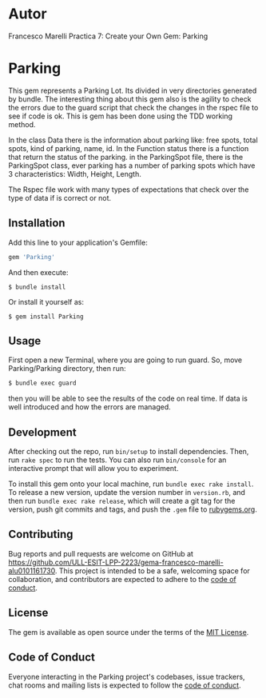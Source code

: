 # Autor
Francesco Marelli
Practica 7: Create your Own Gem: Parking 
# Parking
This gem represents a Parking Lot. Its divided in very directories generated by bundle. The interesting thing about this gem also is the agility to check the errors due to the guard script that check the changes in the rspec file to see if code is ok.
This is gem has been done using the TDD working method.

In the class Data there is the information about parking like: free spots, total spots, kind of parking, name, id.
In the  Function status there is a function that return the status of the parking.
in the ParkingSpot file, there is the ParkingSpot class, ever parking has a number of parking spots which have 3 characteristics: Width, Height, Length.

The Rspec file work with many types of expectations that check over the type of data if is correct or not.

## Installation

Add this line to your application's Gemfile:

```ruby
gem 'Parking'
```

And then execute:

    $ bundle install

Or install it yourself as:

    $ gem install Parking

## Usage

First open a new Terminal, where you are going to run guard. So, move Parking/Parking directory, then run:
```bash
$ bundle exec guard
```


then you will be able to see the results of the code on real time. If data is well introduced and how the errors are managed.


## Development

After checking out the repo, run `bin/setup` to install dependencies. Then, run `rake spec` to run the tests. You can also run `bin/console` for an interactive prompt that will allow you to experiment.

To install this gem onto your local machine, run `bundle exec rake install`. To release a new version, update the version number in `version.rb`, and then run `bundle exec rake release`, which will create a git tag for the version, push git commits and tags, and push the `.gem` file to [rubygems.org](https://rubygems.org).

## Contributing

Bug reports and pull requests are welcome on GitHub at https://github.com/ULL-ESIT-LPP-2223/gema-francesco-marelli-alu0101161730. This project is intended to be a safe, welcoming space for collaboration, and contributors are expected to adhere to the [code of conduct](https://github.com/ULL-ESIT-LPP-2223/gema-francesco-marelli-alu0101161730/blob/tdd/CODE_OF_CONDUCT.md).


## License

The gem is available as open source under the terms of the [MIT License](https://opensource.org/licenses/MIT).

## Code of Conduct

Everyone interacting in the Parking project's codebases, issue trackers, chat rooms and mailing lists is expected to follow the [code of conduct](https://github.com/ULL-ESIT-LPP-2223/gema-francesco-marelli-alu0101161730/blob/tdd/CODE_OF_CONDUCT.md).
